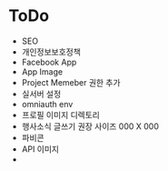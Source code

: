 # ToDo

* SEO
* 개인정보보호정책
* Facebook App 
 * App Image
 * Project Memeber 권한 추가
* 실서버 설정
 * omniauth env
 * 프로필 이미지 디렉토리
* 행사소식 글쓰기 권장 사이즈 000 X 000
* 파비콘
* API 이미지
* 
